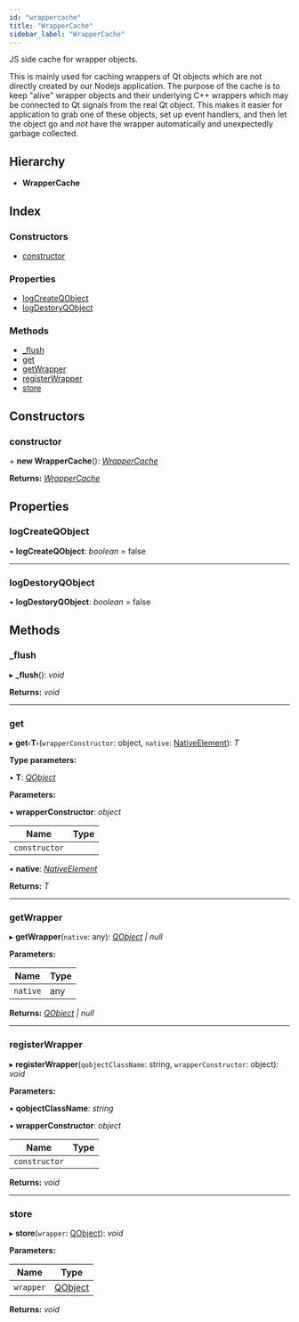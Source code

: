 ```yaml
---
id: "wrappercache"
title: "WrapperCache"
sidebar_label: "WrapperCache"
---
```


JS side cache for wrapper objects.

This is mainly used for caching wrappers of Qt objects which are not
directly created by our Nodejs application. The purpose of the cache
is to keep "alive" wrapper objects and their underlying C++ wrappers
which may be connected to Qt signals from the real Qt object.
This makes it easier for application to grab one of these objects,
set up event handlers, and then let the object go and *not* have the
wrapper automatically and unexpectedly garbage collected.

## Hierarchy

* **WrapperCache**

## Index

### Constructors

* [constructor](wrappercache.md#constructor)

### Properties

* [logCreateQObject](wrappercache.md#logcreateqobject)
* [logDestoryQObject](wrappercache.md#logdestoryqobject)

### Methods

* [_flush](wrappercache.md#_flush)
* [get](wrappercache.md#get)
* [getWrapper](wrappercache.md#getwrapper)
* [registerWrapper](wrappercache.md#registerwrapper)
* [store](wrappercache.md#store)

## Constructors

###  constructor

\+ **new WrapperCache**(): *[WrapperCache](wrappercache.md)*

**Returns:** *[WrapperCache](wrappercache.md)*

## Properties

###  logCreateQObject

• **logCreateQObject**: *boolean* = false

___

###  logDestoryQObject

• **logDestoryQObject**: *boolean* = false

## Methods

###  _flush

▸ **_flush**(): *void*

**Returns:** *void*

___

###  get

▸ **get**‹**T**›(`wrapperConstructor`: object, `native`: [NativeElement](../globals.md#nativeelement)): *T*

**Type parameters:**

▪ **T**: *[QObject](qobject.md)*

**Parameters:**

▪ **wrapperConstructor**: *object*

Name | Type |
------ | ------ |
`constructor` |  |

▪ **native**: *[NativeElement](../globals.md#nativeelement)*

**Returns:** *T*

___

###  getWrapper

▸ **getWrapper**(`native`: any): *[QObject](qobject.md) | null*

**Parameters:**

Name | Type |
------ | ------ |
`native` | any |

**Returns:** *[QObject](qobject.md) | null*

___

###  registerWrapper

▸ **registerWrapper**(`qobjectClassName`: string, `wrapperConstructor`: object): *void*

**Parameters:**

▪ **qobjectClassName**: *string*

▪ **wrapperConstructor**: *object*

Name | Type |
------ | ------ |
`constructor` |  |

**Returns:** *void*

___

###  store

▸ **store**(`wrapper`: [QObject](qobject.md)): *void*

**Parameters:**

Name | Type |
------ | ------ |
`wrapper` | [QObject](qobject.md) |

**Returns:** *void*
